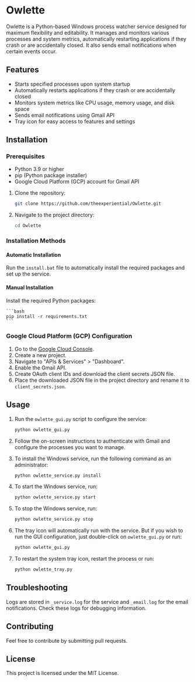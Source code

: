 # Owlette

Owlette is a Python-based Windows process watcher service designed for maximum flexibility and editability. It manages and monitors various processes and system metrics, automatically restarting applications if they crash or are accidentally closed. It also sends email notifications when certain events occur.

## Features

- Starts specified processes upon system startup
- Automatically restarts applications if they crash or are accidentally closed
- Monitors system metrics like CPU usage, memory usage, and disk space
- Sends email notifications using Gmail API
- Tray icon for easy access to features and settings

## Installation

### Prerequisites

- Python 3.9 or higher
- pip (Python package installer)
- Google Cloud Platform (GCP) account for Gmail API

1. Clone the repository:

    ```bash
    git clone https://github.com/theexperiential/Owlette.git
    ```

2. Navigate to the project directory:

    ```bash
    cd Owlette
    ```

### Installation Methods

#### Automatic Installation

Run the `install.bat` file to automatically install the required packages and set up the service.

#### Manual Installation

Install the required Python packages:

    ```bash
    pip install -r requirements.txt
    ```

### Google Cloud Platform (GCP) Configuration

1. Go to the [Google Cloud Console](https://console.developers.google.com/).
2. Create a new project.
3. Navigate to "APIs & Services" > "Dashboard".
4. Enable the Gmail API.
5. Create OAuth client IDs and download the client secrets JSON file.
6. Place the downloaded JSON file in the project directory and rename it to `client_secrets.json`.

## Usage

1. Run the `owlette_gui.py` script to configure the service:

    ```bash
    python owlette_gui.py
    ```

2. Follow the on-screen instructions to authenticate with Gmail and configure the processes you want to manage.

3. To install the Windows service, run the following command as an administrator:

    ```bash
    python owlette_service.py install
    ```

4. To start the Windows service, run:

    ```bash
    python owlette_service.py start
    ```

5. To stop the Windows service, run:

    ```bash
    python owlette_service.py stop
    ```

6. The tray icon will automatically run with the service. But if you wish to run the GUI configuration, just double-click on `owlette_gui.py` or run:

    ```bash
    python owlette_gui.py
    ```

7. To restart the system tray icon, restart the process or run:

    ```bash
    python owlette_tray.py
    ```
    
## Troubleshooting

Logs are stored in `_service.log` for the service and `_email.log` for the email notifications. Check these logs for debugging information.

## Contributing

Feel free to contribute by submitting pull requests.

## License

This project is licensed under the MIT License.



